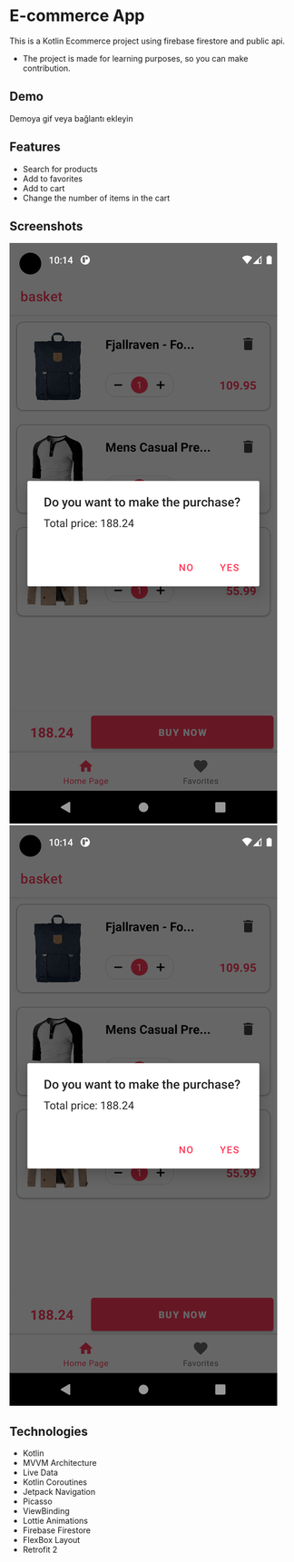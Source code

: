 # E-commerce App 

This is a Kotlin Ecommerce project using firebase firestore and public api.

- The project is made for learning purposes, so you can make contribution.

## Demo

Demoya gif veya bağlantı ekleyin

## Features

- Search for products
- Add to favorites
- Add to cart
- Change the number of items in the cart

## Screenshots

![Uygulama Ekran Görüntüsü](Screenshots/alert_dialog.png) ![Uygulama Ekran Görüntüsü](Screenshots/alert_dialog.png)


## Technologies

- Kotlin
- MVVM Architecture
- Live Data
- Kotlin Coroutines
- Jetpack Navigation
- Picasso
- ViewBinding
- Lottie Animations
- Firebase Firestore
- FlexBox Layout
- Retrofit 2
  
